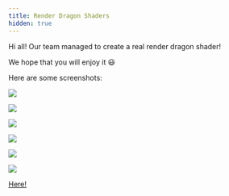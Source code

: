 ```yaml
---
title: Render Dragon Shaders
hidden: true
---
```


Hi all! Our team managed to create a real render dragon shader!

We hope that you will enjoy it 😃

Here are some screenshots:

![](/assets/april/fool-6-1.png)

![](/assets/april/fool-6-2.png)

![](/assets/april/fool-6-3.png)

![](/assets/april/fool-6-4.png)

![](/assets/april/fool-6-5.png)

![](/assets/april/fool-6-6.png)

<Spoiler title="Download 📌!">

[Here!](https://mcpedl.com/defined-pbr-an-rtx-resource-pack/)

</Spoiler>
